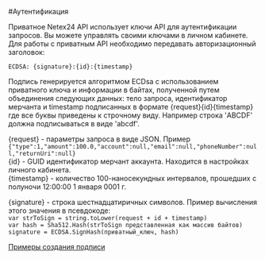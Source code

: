 #Аутентификация

Приватное Netex24 API использует ключи API для аутентификации запросов. Вы можете управлять своими ключами в личном кабинете.
Для работы с приватным API необходимо передавать авторизационный заголовок:

`ECDSA: {signature}:{id}:{timestamp}`

Подпись генерируется алгоритмом ECDsa с использованием приватного ключа и информации в байтах, полученной путем объединения следующих данных: тело запроса, идентификатор мерчанта и timestamp подписанных в формате {request}{id}{timestamp} где все буквы приведены к строчному виду. Например строка 'ABCDF' должна подписываться в виде 'abcdf'.<br/>

{request} - параметры запроса в виде JSON. Пример `{"type":1,"amount":100.0,"account":null,"email":null,"phoneNumber":null,"returnUri":null}`<br/>
{id} - GUID идентификатор мерчант аккаунта. Находится в настройках личного кабинета.<br/>
{timestamp} - количество 100-наносекундных интервалов, прошедших с полуночи 12:00:00 1 января 0001 г.

{signature} - строка шестнадцатиричных символов. Пример вычисления этого значения в псевдокоде:<br/>
`var strToSign = string.toLower(request + id + timestamp)`<br/>
`var hash = Sha512.Hash(strToSign представленная как массив байтов)`<br/>
`signature = ECDSA.SignHash(приватный_ключ, hash)`

[Примеры создания подписи](https://github.com/netex24-net/MerchantSignature)
